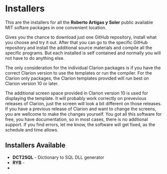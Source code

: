 # Installers

This are the installers for all the **Roberto Artigas y Soler** public available MIT softare packages in one convenient location.

Gives you the chance to download just one GitHub repository, install what you choose and try it out.
After that you can go to the specific GitHub repository and install the additional source materials and compile all the specific programs.
But each installed is self contained and normally you will not have to do anything else.

The only consideration for the individual Clarion packages is if you have the correct Clarion version to use the templates or run the compiler.
For the Clarion only packages, the Clarion templates provided will run best on Clarion version 10 or later. 

The additional screen space provided in Clarion version 10 is used for displaying the template.
It will probably work correctly on prevevious releases of Clarion, just the screen will look a bit different on those releases. 
If you have a previous release of Clarion and want to change the screens, you are wellcome to make the changes yourself.
You got all this software for free, you have documentation, so in most cases, there is no addtional support.
If you find errors, let me know, the software will get fixed, as the schedule and time allows.

## Installers Available

* **DCT2SQL** - Dictionary to SQL DLL generator
* **RYB** -
* 
